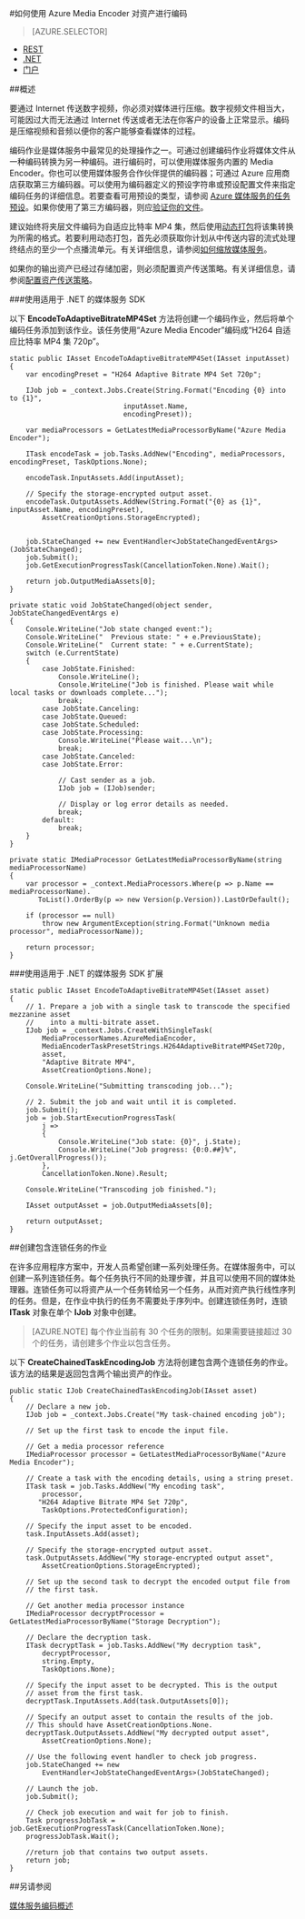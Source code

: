 <properties 
	pageTitle="如何使用 Azure Media Encoder 对资产进行编码" 
	description="了解如何使用 Azure Media Encoder 为媒体服务上的媒体内容编码。代码示例用 C# 编写且使用适用于 .NET 的媒体服务 SDK。" 
	services="media-services" 
	documentationCenter="" 
	authors="Juliako" 
	manager="dwrede" 
	editor=""/>

<tags
	ms.service="media-services"
	ms.date="02/03/2016"
	wacn.date="03/17/2016"/>


#如何使用 Azure Media Encoder 对资产进行编码


> [AZURE.SELECTOR]
- [REST](/documentation/articles/media-services-rest-encode-asset/)
- [.NET](/documentation/articles/media-services-dotnet-encode-asset/)
- [门户](/documentation/articles/media-services-manage-content/#encode)

##概述

要通过 Internet 传送数字视频，你必须对媒体进行压缩。数字视频文件相当大，可能因过大而无法通过 Internet 传送或者无法在你客户的设备上正常显示。编码是压缩视频和音频以便你的客户能够查看媒体的过程。

编码作业是媒体服务中最常见的处理操作之一。可通过创建编码作业将媒体文件从一种编码转换为另一种编码。进行编码时，可以使用媒体服务内置的 Media Encoder。你也可以使用媒体服务合作伙伴提供的编码器；可通过 Azure 应用商店获取第三方编码器。可以使用为编码器定义的预设字符串或预设配置文件来指定编码任务的详细信息。若要查看可用预设的类型，请参阅 [Azure 媒体服务的任务预设](https://msdn.microsoft.com/zh-cn/library/azure/dn619392.aspx)。如果你使用了第三方编码器，则应[验证你的文件](https://msdn.microsoft.com/zh-cn/library/azure/dn750842.aspx)。

建议始终将夹层文件编码为自适应比特率 MP4 集，然后使用[动态打包](/documentation/articles/media-services-dynamic-packaging-overview/)将该集转换为所需的格式。若要利用动态打包，首先必须获取你计划从中传送内容的流式处理终结点的至少一个点播流单元。有关详细信息，请参阅[如何缩放媒体服务](/documentation/articles/media-services-manage-origins/#scale_streaming_endpoints)。

如果你的输出资产已经过存储加密，则必须配置资产传送策略。有关详细信息，请参阅[配置资产传送策略](/documentation/articles/media-services-dotnet-configure-asset-delivery-policy/)。


###使用适用于 .NET 的媒体服务 SDK  

以下 **EncodeToAdaptiveBitrateMP4Set** 方法将创建一个编码作业，然后将单个编码任务添加到该作业。该任务使用“Azure Media Encoder”编码成“H264 自适应比特率 MP4 集 720p”。

    static public IAsset EncodeToAdaptiveBitrateMP4Set(IAsset inputAsset)
    {
        var encodingPreset = "H264 Adaptive Bitrate MP4 Set 720p";

        IJob job = _context.Jobs.Create(String.Format("Encoding {0} into to {1}",
                                inputAsset.Name,
                                encodingPreset));

        var mediaProcessors = GetLatestMediaProcessorByName("Azure Media Encoder");

        ITask encodeTask = job.Tasks.AddNew("Encoding", mediaProcessors, encodingPreset, TaskOptions.None);
        
        encodeTask.InputAssets.Add(inputAsset);

        // Specify the storage-encrypted output asset.
        encodeTask.OutputAssets.AddNew(String.Format("{0} as {1}", inputAsset.Name, encodingPreset), 
            AssetCreationOptions.StorageEncrypted);


        job.StateChanged += new EventHandler<JobStateChangedEventArgs>(JobStateChanged);
        job.Submit();
        job.GetExecutionProgressTask(CancellationToken.None).Wait();

        return job.OutputMediaAssets[0];
    }

    private static void JobStateChanged(object sender, JobStateChangedEventArgs e)
    {
        Console.WriteLine("Job state changed event:");
        Console.WriteLine("  Previous state: " + e.PreviousState);
        Console.WriteLine("  Current state: " + e.CurrentState);
        switch (e.CurrentState)
        {
            case JobState.Finished:
                Console.WriteLine();
                Console.WriteLine("Job is finished. Please wait while local tasks or downloads complete...");
                break;
            case JobState.Canceling:
            case JobState.Queued:
            case JobState.Scheduled:
            case JobState.Processing:
                Console.WriteLine("Please wait...\n");
                break;
            case JobState.Canceled:
            case JobState.Error:

                // Cast sender as a job.
                IJob job = (IJob)sender;

                // Display or log error details as needed.
                break;
            default:
                break;
        }
    }

    private static IMediaProcessor GetLatestMediaProcessorByName(string mediaProcessorName)
    {
        var processor = _context.MediaProcessors.Where(p => p.Name == mediaProcessorName).
           ToList().OrderBy(p => new Version(p.Version)).LastOrDefault();

        if (processor == null)
            throw new ArgumentException(string.Format("Unknown media processor", mediaProcessorName));

        return processor;
    }

###使用适用于 .NET 的媒体服务 SDK 扩展

    static public IAsset EncodeToAdaptiveBitrateMP4Set(IAsset asset)
    {
        // 1. Prepare a job with a single task to transcode the specified mezzanine asset
        //    into a multi-bitrate asset.
        IJob job = _context.Jobs.CreateWithSingleTask(
            MediaProcessorNames.AzureMediaEncoder,
            MediaEncoderTaskPresetStrings.H264AdaptiveBitrateMP4Set720p,
            asset,
            "Adaptive Bitrate MP4",
            AssetCreationOptions.None);

        Console.WriteLine("Submitting transcoding job...");

        // 2. Submit the job and wait until it is completed.
        job.Submit();
        job = job.StartExecutionProgressTask(
            j =>
            {
                Console.WriteLine("Job state: {0}", j.State);
                Console.WriteLine("Job progress: {0:0.##}%", j.GetOverallProgress());
            },
            CancellationToken.None).Result;

        Console.WriteLine("Transcoding job finished.");

        IAsset outputAsset = job.OutputMediaAssets[0];

        return outputAsset;
    } 

##创建包含连锁任务的作业 

在许多应用程序方案中，开发人员希望创建一系列处理任务。在媒体服务中，可以创建一系列连锁任务。每个任务执行不同的处理步骤，并且可以使用不同的媒体处理器。连锁任务可以将资产从一个任务转给另一个任务，从而对资产执行线性序列的任务。但是，在作业中执行的任务不需要处于序列中。创建连锁任务时，连锁 **ITask** 对象在单个 **IJob** 对象中创建。

>[AZURE.NOTE] 每个作业当前有 30 个任务的限制。如果需要链接超过 30 个的任务，请创建多个作业以包含任务。

以下 **CreateChainedTaskEncodingJob** 方法将创建包含两个连锁任务的作业。该方法的结果是返回包含两个输出资产的作业。

	
    public static IJob CreateChainedTaskEncodingJob(IAsset asset)
    {
        // Declare a new job.
        IJob job = _context.Jobs.Create("My task-chained encoding job");

        // Set up the first task to encode the input file.

        // Get a media processor reference
        IMediaProcessor processor = GetLatestMediaProcessorByName("Azure Media Encoder");

        // Create a task with the encoding details, using a string preset.
        ITask task = job.Tasks.AddNew("My encoding task",
            processor,
           "H264 Adaptive Bitrate MP4 Set 720p",
            TaskOptions.ProtectedConfiguration);

        // Specify the input asset to be encoded.
        task.InputAssets.Add(asset);

        // Specify the storage-encrypted output asset.
        task.OutputAssets.AddNew("My storage-encrypted output asset",
            AssetCreationOptions.StorageEncrypted);

        // Set up the second task to decrypt the encoded output file from 
        // the first task.

        // Get another media processor instance
        IMediaProcessor decryptProcessor = GetLatestMediaProcessorByName("Storage Decryption");

        // Declare the decryption task. 
        ITask decryptTask = job.Tasks.AddNew("My decryption task",
            decryptProcessor,
            string.Empty,
            TaskOptions.None);

        // Specify the input asset to be decrypted. This is the output 
        // asset from the first task. 
        decryptTask.InputAssets.Add(task.OutputAssets[0]);

        // Specify an output asset to contain the results of the job. 
        // This should have AssetCreationOptions.None. 
        decryptTask.OutputAssets.AddNew("My decrypted output asset",
            AssetCreationOptions.None);

        // Use the following event handler to check job progress. 
        job.StateChanged += new
            EventHandler<JobStateChangedEventArgs>(JobStateChanged);

        // Launch the job.
        job.Submit();

        // Check job execution and wait for job to finish. 
        Task progressJobTask = job.GetExecutionProgressTask(CancellationToken.None);
        progressJobTask.Wait();

        //return job that contains two output assets.
        return job;
    }


##另请参阅 

[媒体服务编码概述](/documentation/articles/media-services-encode-asset/)

 

<!---HONumber=Mooncake_0307_2016-->